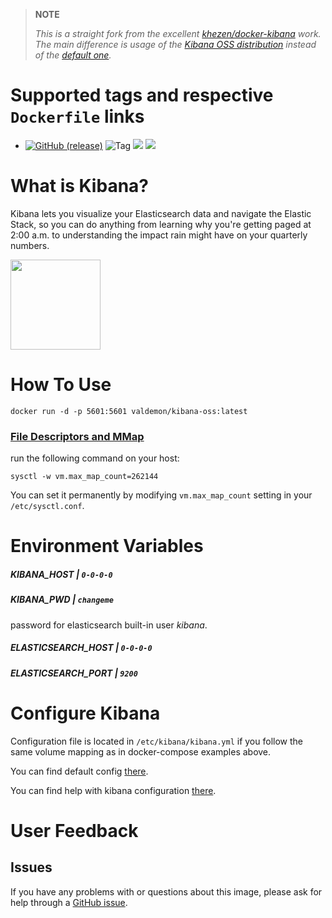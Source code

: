 > **NOTE**
>
> _This is a straight fork from the excellent [khezen/docker-kibana](https://github.com/khezen/docker-kibana) work. The main difference is usage of the [Kibana OSS distribution](https://www.elastic.co/downloads/kibana-oss) instead of the [default one](https://www.elastic.co/downloads/kibana)._


# Supported tags and respective `Dockerfile` links

* [![GitHub (release)](https://img.shields.io/github/release/valdemon/docker-kibana-oss.svg)](https://github.com/valdemon/docker-kibana-oss/releases/latest) ![Tag](https://img.shields.io/badge/latest-yellowgreen.svg) [![](https://img.shields.io/badge/Dockerfile-darkred.svg)](https://github.com/valdemon/docker-kibana-oss/blob/6.5.4-17/Dockerfile) [![](https://images.microbadger.com/badges/image/valdemon/kibana-oss.svg)](https://microbadger.com/images/valdemon/kibana-oss)

# What is Kibana?
Kibana lets you visualize your Elasticsearch data and navigate the Elastic Stack, so you can do anything from learning why you're getting paged at 2:00 a.m. to understanding the impact rain might have on your quarterly numbers.

[<img src="https://static-www.elastic.co/fr/assets/blt282ae2420e32fc38/icon-kibana-bb.svg?q=802" width="144" height="144">](https://www.elastic.co/fr/products/kibana)

# How To Use

```
docker run -d -p 5601:5601 valdemon/kibana-oss:latest   
```

### [File Descriptors and MMap](https://www.elastic.co/guide/en/elasticsearch/guide/current/_file_descriptors_and_mmap.html)

run the following command on your host:
```
sysctl -w vm.max_map_count=262144
```
You can set it permanently by modifying `vm.max_map_count` setting in your `/etc/sysctl.conf`.
# Environment Variables

##### KIBANA_HOST | `0-0-0-0`
##### KIBANA_PWD | `changeme`
password for elasticsearch built-in user *kibana*.

##### ELASTICSEARCH_HOST | `0-0-0-0`
##### ELASTICSEARCH_PORT | `9200`

# Configure Kibana

Configuration file is located in `/etc/kibana/kibana.yml` if you follow the same volume mapping as in docker-compose examples above.

You can find default config [there](https://github.com/valdemon/docker-kibana-oss/blob/master/config/kibana.yml).

You can find help with kibana configuration [there](https://www.elastic.co/guide/en/kibana/current/settings.html).

# User Feedback
## Issues
If you have any problems with or questions about this image, please ask for help through a [GitHub issue](https://github.com/valdemon/docker-kibana-oss/issues).
